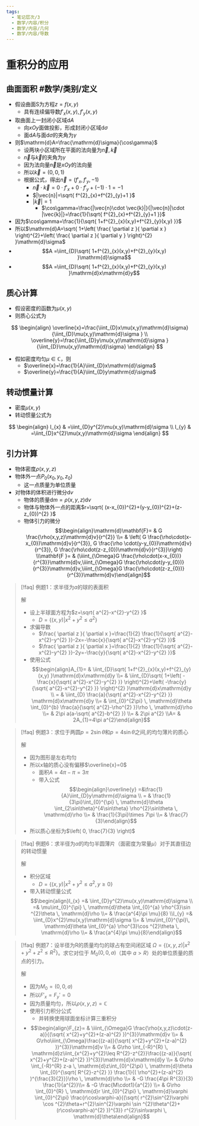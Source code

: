 ```yaml
---
tags:
  - 笔记层次/3
  - 数学/内容/积分
  - 数学/内容/几何
  - 数学/内容/导数
---
```


# 重积分的应用
## 曲面面积 #数学/类别/定义 

- 假设曲面S为方程$z=f(x,y)$
	- 具有连续偏导数$f'_{x}(x,y),f'_{y}(x,y)$
- 取曲面上一封闭小区域$\mathrm{d}A$
	- 向$xOy$面做投影，形成封闭小区域$\mathrm{d}\sigma$
	- 面$\mathrm{d}A$与面$\mathrm{d}\sigma$的夹角为$\gamma$
- 则$\mathrm{d}A=\frac{\mathrm{d}\sigma}{\cos\gamma}$
	- 设两块小区域所在平面的法向量为$\vec{n},\vec{k}$
	- $\vec{n}$与$\vec{k}$的夹角为$\gamma$
	- 因为法向量$\vec{n}$是$xOy$的法向量
	- 所以$\vec{k}=(0,0,1)$
  - 根据公式，得出$\vec{n}=(f'_{x},f'_{y},-1)$
	- $\vec{n}\cdot \vec{k}=0\cdot f'_{x}+0\cdot f'_{y}+(-1)\cdot1=-1$
	- $|\vec{n}|=\sqrt{ f^{2}_{x}+f^{2}_{y}+1 }$
	- $|\vec{k}|=1$
	  - $\cos\gamma=\frac{|\vec{n}\cdot \vec{k}|}{|\vec{n}|\cdot |\vec{k}|}=\frac{1}{\sqrt{ f^{2}_{x}+f^{2}_{y}+1 }}$
- 因为$\cos\gamma=\frac{1}{\sqrt{ 1+f^{2}_{x}(x,y)+f^{2}_{y}(x,y) }}$
- 所以$\mathrm{d}A=\sqrt{ 1+\left( \frac{ \partial z }{ \partial x } \right)^{2}+\left( \frac{ \partial z }{ \partial y } \right)^{2} }\mathrm{d}\sigma$
- $$A =\iint_{D}\sqrt{ 1+f^{2}_{x}(x,y)+f^{2}_{y}(x,y) }\mathrm{d}\sigma$$
- $$A =\iint_{D}\sqrt{ 1+f^{2}_{x}(x,y)+f^{2}_{y}(x,y) }\mathrm{d}x\mathrm{d}y$$

## 质心计算

- 假设密度的函数为$\mu(x,y)$
- 则质心公式为

$$
\begin{align}
\overline{x}=\frac{\iint_{D}x\mu(x,y)\mathrm{d}\sigma}{\iint_{D}\mu(x,y)\mathrm{d}\sigma } \\
\overline{y}=\frac{\iint_{D}y\mu(x,y)\mathrm{d}\sigma }{\iint_{D}\mu(x,y)\mathrm{d}\sigma}
\end{align}
$$

- 假如密度均匀$\mu \in\mathbb{C}$，则
  - $\overline{x}=\frac{1}{A}\iint_{D}x\mathrm{d}\sigma$
  - $\overline{y}=\frac{1}{A}\iint_{D}y\mathrm{d}\sigma$

## 转动惯量计算

- 密度$\mu(x,y)$
- 转动惯量公式为

$$
\begin{align}
I_{x} & =\iint_{D}y^{2}\mu(x,y)\mathrm{d}\sigma \\
I_{y} & =\iint_{D}x^{2}\mu(x,y)\mathrm{d}\sigma
\end{align}
$$

## 引力计算

- 物体密度$\rho(x,y,z)$
- 物体外一点$P_{0}(x_{0},y_{0},z_{0})$
	- 这一点质量为单位质量
- 对物体的体积进行微分$\mathrm{d}v$
	- 物体的质量$\mathrm{d}m=\rho(x,y,z)\mathrm{d}v$
	- 物体与物体外一点的距离$r=\sqrt{ (x-x_{0})^{2}+(y-y_{0})^{2}+(z-z_{0})^{2} }$
	- 物体引力的微分$$\begin{align}\mathrm{d}\mathbf{F}= & G \frac{\rho(x,y,z)\mathrm{d}v}{r^{2}} \\= & \left( G \frac{\rho\cdot(x-x_{0})\mathrm{d}v}{r^{3}},  G \frac{\rho \cdot(y-y_{0})\mathrm{d}v}{r^{3}}, G \frac{\rho\cdot(z-z_{0})\mathrm{d}v}{r^{3}}\right) \\\mathbf{F }= & (\iiint_{\Omega}G \frac{\rho\cdot(x-x_{0})}{r^{3}}\mathrm{d}v,\iiint_{\Omega}G \frac{\rho\cdot(y-y_{0})}{r^{3}}\mathrm{d}v,\iiint_{\Omega}G \frac{\rho\cdot(z-z_{0})}{r^{3}}\mathrm{d}v)\end{align}$$

> [!faq] 例题1：求半径为$a$的球的表面积
> 
> 解
> 
> - 设上半球面方程为$z=\sqrt{ a^{2}-x^{2}-y^{2} }$
>   - $D=\{ (x,y)|x^{2}+y^{2}\leq a^{2} \}$
> - 求偏导数
>   - $\frac{ \partial z }{ \partial x }=\frac{1}{2} \frac{1}{\sqrt{ a^{2}-x^{2}-y^{2} }}-2x=-\frac{x}{\sqrt{ a^{2}-x^{2}-y^{2} }}$
>   - $\frac{ \partial z }{ \partial x }=\frac{1}{2} \frac{1}{\sqrt{ a^{2}-x^{2}-y^{2} }}-2y=-\frac{y}{\sqrt{ a^{2}-x^{2}-y^{2} }}$
> - 使用公式$$\begin{align}A_{1}= & \iint_{D}\sqrt{ 1+f^{2}_{x}(x,y)+f^{2}_{y}(x,y) }\mathrm{d}x\mathrm{d}y \\= & \iint_{D}\sqrt{ 1+\left( -\frac{x}{\sqrt{ a^{2}-x^{2}-y^{2} }} \right)^{2}+\left( -\frac{y}{\sqrt{ a^{2}-x^{2}-y^{2} }} \right)^{2}  }\mathrm{d}x\mathrm{d}y \\ = &  \iint_{D} \frac{a}{\sqrt{ a^{2}-x^{2}-y^{2} }}   \mathrm{d}x\mathrm{d}y \\= & \int_{0}^{2\pi}  \, \mathrm{d}\theta \int_{0}^{b} \frac{a}{\sqrt{ a^{2}-\rho^{2} }}\rho \, \mathrm{d}\rho \\= & 2\pi a(a-\sqrt{ a^{2}-b^{2} }) \\= & 2\pi a^{2} \\A= & 2A_{1}=4\pi a^{2}\end{align}$$

> [!faq]  例题3：求位于两圆$p=2\sin\theta$和$p=4\sin\theta$之间,的均匀薄片的质心
> 
> 解
> 
> - 因为图形是左右均匀
> - 所以x轴的质心没有偏移$\overline{x}=0$
> 	- 面积$A=4\pi-\pi=3\pi$
> 	- 带入公式$$\begin{align}\overline{y}  =&\frac{1}{A}\iint_{D}y\mathrm{d}\sigma \\ = & \frac{1}{3\pi}\int_{0}^{\pi}  \, \mathrm{d}\theta \int_{2\sin\theta}^{4\sin\theta} \rho^{2}\sin\theta \, \mathrm{d}\rho   \\= & \frac{1}{3\pi}\times 7\pi \\= & \frac{7}{3}\end{align}$$
> - 所以质心坐标为$\left( 0, \frac{7}{3} \right)$

> [!faq] 例题6：求半径为$\alpha$的均匀半圆薄片（面密度为常量$\mu$）对于其直径边的转动惯量
> 
> 解
> 
> - 积分区域
> 	- $D=\{ (x,y)|x^{2}+y^{2}\leq a^{2},y\geq 0 \}$
> - 带入转动惯量公式$$\begin{align}I_{x} =& \iint_{D}y^{2}\mu(x,y)\mathrm{d}\sigma  \\ =& \mu\int_{0}^{\pi} \, \mathrm{d}\theta \int_{0}^{a} \rho^{3}\sin ^{2}\theta  \, \mathrm{d}\rho  \\= & \frac{a^{4}\pi \mu}{8} \\I_{y} =& \iint_{D}x^{2}\mu(x,y)\mathrm{d}\sigma  \\= & \mu\int_{0}^{\pi}\, \mathrm{d}\theta \int_{0}^{a} \rho^{3}\cos ^{2}\theta  \, \mathrm{d}\rho \\= & \frac{a^{4}\pi \mu}{8}\end{align}$$

> [!faq] 例题7：设半径为R的质量均匀的球占有空间闭区域 $\Omega = \{(x, y, z) | x^2 + y^2 + z^2 \leq R^2\}$。求它对位于 $M_0(0, 0, a)$（其中 $a > R$）处的单位质量的质点的引力。
> 
> 解
> 
> - 因为$M_{0}=(0,0,a)$
> - 所以$F'_{x}=F_{y}'=0$
> - 因为质量均匀，所以$\rho(x,y,z)=\mathbb{C}$
> - 使用引力积分公式
> 	- 并转换使用球面坐标计算三重积分
> - $$\begin{align}F_{z}= & \iiint_{\Omega}G \frac{\rho(x,y,z)\cdot(z-a)}{(\sqrt{ x^{2}+y^{2}+(z-a)^{2} })^{3}}\mathrm{d}v \\= & G\rho\iiint_{\Omega}\frac{(z-a)}{\sqrt{ x^{2}+y^{2}+(z-a)^{2} })^{3}}\mathrm{d}v \\= & G\rho \int_{-R}^{R}  \, \mathrm{d}z\iint_{x^{2}+y^{2}\leq R^{2}-z^{2}}\frac{(z-a)}{\sqrt{ x^{2}+y^{2}+(z-a)^{2} })^{3}}\mathrm{d}x\mathrm{d}y  \\= & G\rho \int_{-R}^{R} z-a \, \mathrm{d}z\int_{0}^{2\pi}  \, \mathrm{d}\theta \int_{0}^{\sqrt{ R^{2}-z^{2} }} \frac{1}{( \rho^{2}+(z-a)^{2} )^{\frac{3}{2}}}\rho \, \mathrm{d}\rho   \\= &  -G \frac{4\pi R^{3}}{3} \frac{1}{a^{2}}\\= & -G \frac{M\cdot1}{a^{2}} \\= & G\rho \int_{0}^{R}  \, \mathrm{d}r  \int_{0}^{2\pi}  \, \mathrm{d}\varphi \int_{0}^{2\pi} \frac{r\cos\varphi-a}{(\sqrt{ r^{2}\sin^{2}\varphi \cos ^{2}\theta+r^{2}\sin^{2}\varphi \sin ^{2}\theta^{2}+(r\cos\varphi-a)^{2} })^{3}} r^{2}\sin\varphi \, \mathrm{d}\theta\end{align}$$
> 